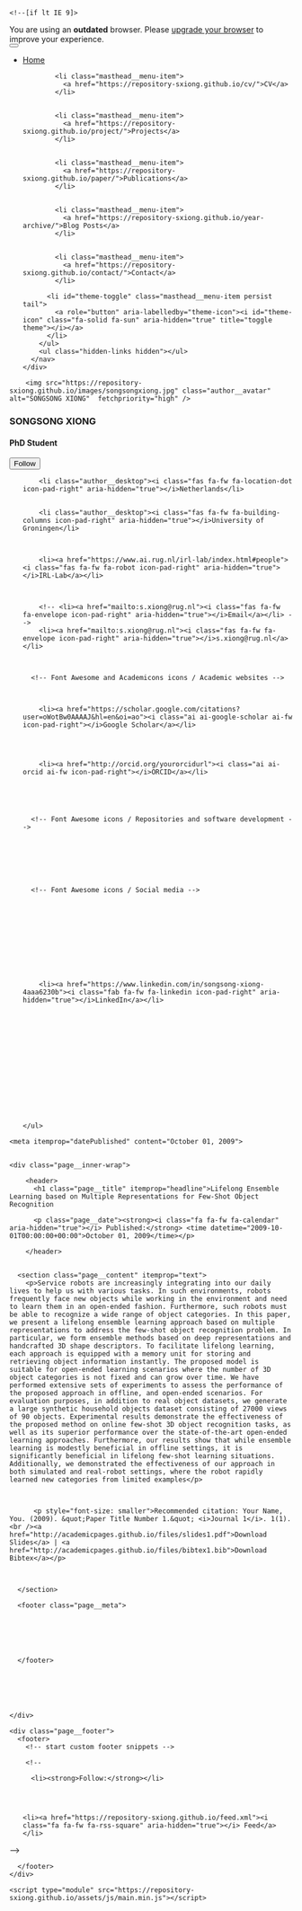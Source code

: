 

<!doctype html>
<html lang="en" class="no-js">
  <head>
    <head>
  <!-- Jekyll includes and SEO settings -->
  
  
  <meta charset="utf-8">
  
  

<!-- begin SEO -->









<title>Lifelong Ensemble Learning based on Multiple Representations for Few-Shot Object Recognition - Home</title>








  <meta property="article:published_time" content="2009-10-01T00:00:00+00:00">



  <link rel="canonical" href="https://repository-sxiong.github.io/papers/paper1.md">





  

  






  <script type="application/ld+json">
    {
      "@context" : "http://schema.org",
      "@type" : "Person",
      "name" : "Your Name",
      "url" : "https://repository-sxiong.github.io",
      "sameAs" : null
    }
  </script>






<!-- end SEO -->

<!-- Open Graph protocol data (https://ogp.me/), used by social media -->
<meta property="og:locale" content="en-US">
<meta property="og:site_name" content="Home"> 
<meta property="og:title" content="Lifelong Ensemble Learning based on Multiple Representations for Few-Shot Object Recognition">

  <meta property="og:type" content="article">



  <meta property="og:url" content="https://repository-sxiong.github.io/papers/paper1.md">





<!-- end Open Graph protocol -->
  
  <link href="https://repository-sxiong.github.io/feed.xml" type="application/atom+xml" rel="alternate" title="Home Feed">
  
  <meta name="HandheldFriendly" content="True">
  <meta name="MobileOptimized" content="320">
  <meta name="viewport" content="width=device-width, initial-scale=1.0">
  
  <script>
    document.documentElement.className = document.documentElement.className.replace(/\bno-js\b/g, '') + ' js ';
  </script>

  <!-- Main CSS file -->
  <link rel="stylesheet" href="https://repository-sxiong.github.io/assets/css/main.css">
  
  <meta http-equiv="cleartype" content="on">
</head>

    

<!-- start custom head snippets -->

<!-- Support for Academicons -->
<link rel="stylesheet" href="https://repository-sxiong.github.io/assets/css/academicons.css"/>

<!-- favicon from https://commons.wikimedia.org/wiki/File:OOjs_UI_icon_academic-progressive.svg -->
<link rel="apple-touch-icon" sizes="180x180" href="https://repository-sxiong.github.io/images/apple-touch-icon-180x180.png"/>
<link rel="icon" type="image/svg+xml" href="https://repository-sxiong.github.io/images/favicon.svg"/>
<link rel="icon" type="image/png" href="https://repository-sxiong.github.io/images/favicon-32x32.png" sizes="32x32"/>
<link rel="icon" type="image/png" href="https://repository-sxiong.github.io/images/favicon-192x192.png" sizes="192x192"/>
<link rel="manifest" href="https://repository-sxiong.github.io/images/manifest.json"/>
<link rel="icon" href="/images/favicon.ico"/>
<meta name="theme-color" content="#ffffff"/>

<!-- end custom head snippets -->

  </head>

  <body>

    <!--[if lt IE 9]>
<div class="notice--danger align-center" style="margin: 0;">You are using an <strong>outdated</strong> browser. Please <a href="http://browsehappy.com/">upgrade your browser</a> to improve your experience.</div>
<![endif]-->
    

<div class="masthead">
  <div class="masthead__inner-wrap">
    <div class="masthead__menu">
      <nav id="site-nav" class="greedy-nav">
        <button><div class="navicon"></div></button>
        <ul class="visible-links">
          <li class="masthead__menu-item masthead__menu-item--lg persist">
            <a href="https://repository-sxiong.github.io/">Home</a>
          </li>
          
            
            <li class="masthead__menu-item">
              <a href="https://repository-sxiong.github.io/cv/">CV</a>
            </li>
          
            
            <li class="masthead__menu-item">
              <a href="https://repository-sxiong.github.io/project/">Projects</a>
            </li>
          
            
            <li class="masthead__menu-item">
              <a href="https://repository-sxiong.github.io/paper/">Publications</a>
            </li>
          
            
            <li class="masthead__menu-item">
              <a href="https://repository-sxiong.github.io/year-archive/">Blog Posts</a>
            </li>
          
            
            <li class="masthead__menu-item">
              <a href="https://repository-sxiong.github.io/contact/">Contact</a>
            </li>
          
          <li id="theme-toggle" class="masthead__menu-item persist tail">
            <a role="button" aria-labelledby="theme-icon"><i id="theme-icon" class="fa-solid fa-sun" aria-hidden="true" title="toggle theme"></i></a>
          </li>
        </ul>
        <ul class="hidden-links hidden"></ul>
      </nav>
    </div>
  </div>
</div>


    





<div id="main" role="main">
  


  <div class="sidebar sticky">
  



<div itemscope itemtype="http://schema.org/Person">

  <div class="author__avatar">
    
    	<img src="https://repository-sxiong.github.io/images/songsongxiong.jpg" class="author__avatar" alt="SONGSONG XIONG"  fetchpriority="high" />
    
  </div>

  <div class="author__content">
    <h3 class="author__name">SONGSONG XIONG</h3>
    <!--  -->
    <!-- <p class="author__bio"><strong>PhD Student</strong></p> -->
    <h4 class="author__bio" style="text-align:left;">PhD Student</h4>
  </div>


  <div class="author__urls-wrapper">
    <button class="btn btn--inverse">Follow</button>
    <ul class="author__urls social-icons">
      <!-- Font Awesome icons / Biographic information  -->
      
        <li class="author__desktop"><i class="fas fa-fw fa-location-dot icon-pad-right" aria-hidden="true"></i>Netherlands</li>
      
      
        <li class="author__desktop"><i class="fas fa-fw fa-building-columns icon-pad-right" aria-hidden="true"></i>University of Groningen</li>
      
      
      
        <li><a href="https://www.ai.rug.nl/irl-lab/index.html#people"><i class="fas fa-fw fa-robot icon-pad-right" aria-hidden="true"></i>IRL-Lab</a></li>
      

      
        <!-- <li><a href="mailto:s.xiong@rug.nl"><i class="fas fa-fw fa-envelope icon-pad-right" aria-hidden="true"></i>Email</a></li> -->
        <li><a href="mailto:s.xiong@rug.nl"><i class="fas fa-fw fa-envelope icon-pad-right" aria-hidden="true"></i>s.xiong@rug.nl</a></li>

        

      <!-- Font Awesome and Academicons icons / Academic websites -->
      
            
      
        <li><a href="https://scholar.google.com/citations?user=oWotBw0AAAAJ&hl=en&oi=ao"><i class="ai ai-google-scholar ai-fw icon-pad-right"></i>Google Scholar</a></li>
      
      
      
      
        <li><a href="http://orcid.org/yourorcidurl"><i class="ai ai-orcid ai-fw icon-pad-right"></i>ORCID</a></li>
      
                              
      
      

      <!-- Font Awesome icons / Repositories and software development -->
      
            
            
      
            
            

      <!-- Font Awesome icons / Social media -->
              
      
      
            
      
                  
                  
      
            
            
      
        <li><a href="https://www.linkedin.com/in/songsong-xiong-4aaa6230b"><i class="fab fa-fw fa-linkedin icon-pad-right" aria-hidden="true"></i>LinkedIn</a></li>
            
      
            
                  
            
      
            
            
      
              
      
                      
      
      
            
    </ul>
  </div>
</div>

  
  </div>


  <article class="page" itemscope itemtype="http://schema.org/CreativeWork">
    <meta itemprop="headline" content="Lifelong Ensemble Learning based on Multiple Representations for Few-Shot Object Recognition">
    
    <meta itemprop="datePublished" content="October 01, 2009">
    

    <div class="page__inner-wrap">
      
        <header>
          <h1 class="page__title" itemprop="headline">Lifelong Ensemble Learning based on Multiple Representations for Few-Shot Object Recognition
</h1>
          
        
        
        
          <p class="page__date"><strong><i class="fa fa-fw fa-calendar" aria-hidden="true"></i> Published:</strong> <time datetime="2009-10-01T00:00:00+00:00">October 01, 2009</time></p>
            
        </header>
      

      <section class="page__content" itemprop="text">
        <p>Service robots are increasingly integrating into our daily lives to help us with various tasks. In such environments, robots frequently face new objects while working in the environment and need to learn them in an open-ended fashion. Furthermore, such robots must be able to recognize a wide range of object categories. In this paper, we present a lifelong ensemble learning approach based on multiple representations to address the few-shot object recognition problem. In particular, we form ensemble methods based on deep representations and handcrafted 3D shape descriptors. To facilitate lifelong learning, each approach is equipped with a memory unit for storing and retrieving object information instantly. The proposed model is suitable for open-ended learning scenarios where the number of 3D object categories is not fixed and can grow over time. We have performed extensive sets of experiments to assess the performance of the proposed approach in offline, and open-ended scenarios. For evaluation purposes, in addition to real object datasets, we generate a large synthetic household objects dataset consisting of 27000 views of 90 objects. Experimental results demonstrate the effectiveness of the proposed method on online few-shot 3D object recognition tasks, as well as its superior performance over the state-of-the-art open-ended learning approaches. Furthermore, our results show that while ensemble learning is modestly beneficial in offline settings, it is significantly beneficial in lifelong few-shot learning situations. Additionally, we demonstrated the effectiveness of our approach in both simulated and real-robot settings, where the robot rapidly learned new categories from limited examples</p>


        
          <p style="font-size: smaller">Recommended citation: Your Name, You. (2009). &quot;Paper Title Number 1.&quot; <i>Journal 1</i>. 1(1).<br /><a href="http://academicpages.github.io/files/slides1.pdf">Download Slides</a> | <a href="http://academicpages.github.io/files/bibtex1.bib">Download Bibtex</a></p>
        

        
      </section>

      <footer class="page__meta">
        
        




      </footer>

      

      


    </div>

    
  </article>

  
  
</div>


    <div class="page__footer">
      <footer>
        <!-- start custom footer snippets -->

<!-- <a href="/sitemap/">Sitemap</a> -->

<!-- Support for MatJax -->
<script defer src="https://cdnjs.cloudflare.com/polyfill/v3/polyfill.min.js?features=es6"></script>
<script defer src="https://cdn.jsdelivr.net/npm/mathjax@3/es5/tex-mml-chtml.js" id="MathJax-script"></script>

<!-- Support for Plotly -->
<script defer src='https://cdnjs.cloudflare.com/ajax/libs/plotly.js/3.0.1/plotly.min.js'></script>

<!-- Support for Mermaid -->
<script type="module">
    import mermaid from 'https://cdn.jsdelivr.net/npm/mermaid@11/dist/mermaid.esm.min.mjs';
    mermaid.initialize({startOnLoad:true, theme:'default'});
    await mermaid.run({querySelector:'code.language-mermaid'});
</script>

<!-- end custom footer snippets -->

        <!-- 


<div class="page__footer-follow">
  <ul class="social-icons">
    
      <li><strong>Follow:</strong></li>
    
    
    
    
    <li><a href="https://repository-sxiong.github.io/feed.xml"><i class="fa fa-fw fa-rss-square" aria-hidden="true"></i> Feed</a></li>
    
  </ul>
</div>
 -->


<!-- 
<div class="page__footer-copyright">
  &copy; 2025 Your Name, Powered by <a href="http://jekyllrb.com" rel="nofollow">Jekyll</a> &amp; <a href="https://github.com/academicpages/academicpages.github.io">AcademicPages</a>, a fork of <a href="https://mademistakes.com/work/minimal-mistakes-jekyll-theme/" rel="nofollow">Minimal Mistakes</a>.<br />
  Site last updated 2025-08-31
</div> -->

      </footer>
    </div>

    <script type="module" src="https://repository-sxiong.github.io/assets/js/main.min.js"></script>








  </body>
</html>


